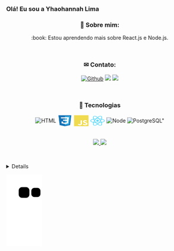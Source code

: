 ### Olá! Eu sou a Yhaohannah Lima 

<h3 align="center">🌈 Sobre mim: </h3>


<p align="center"> :book: Estou aprendendo mais sobre React.js e Node.js. </p>

<br/>
  
<h3 align="center">✉ Contato:</h3>
<p align="center">
<a href="https://github.com/pam18" target="_blank"><img alt="Github" src="https://img.shields.io/badge/GitHub-%2312100E.svg?&style=for-the-badge&logo=Github&logoColor=white" /></a>
 <a href="https://www.linkedin.com/in/yhaohannah-lima-954690216/" target="_blank"><img src="https://img.shields.io/badge/LinkedIn-0077B5?style=for-the-badge&logo=linkedin&logoColor=white" target="_blank"></a> 
<a href="mailto:yha.lima@outlook.com"><img src="https://img.shields.io/badge/Gmail-D14836?style=for-the-badge&logo=gmail&logoColor=white" /></a>
</p>

<br/>
  
<h3 align="center">🔨 Tecnologias</h3>  
<div align="center" style="display: inline_block">
  <img align="center" alt="HTML" height="30" width="40" src="https://cdn.jsdelivr.net/gh/devicons/devicon/icons/html5/html5-original.svg">
  <img align="center" alt="CSS" height="30" width="40" src="https://raw.githubusercontent.com/devicons/devicon/master/icons/css3/css3-original.svg">  
  <img align="center" alt="Js" height="30" width="40" src="https://raw.githubusercontent.com/devicons/devicon/master/icons/javascript/javascript-plain.svg">
  <img align="center" alt="React" height="30" width="40" src="https://raw.githubusercontent.com/devicons/devicon/master/icons/react/react-original.svg">
  <img align="center" alt="Node" height="30" width="40" src="https://cdn.jsdelivr.net/gh/devicons/devicon/icons/nodejs/nodejs-plain.svg"/>
  <img align="center" alt=PostgreSQL" height="30" width="40" src="https://cdn.jsdelivr.net/gh/devicons/devicon/icons/postgresql/postgresql-plain-wordmark.svg"/>
</div>
<br/>
<br/>


<div align="center">
  <a href="https://github.com/pam18">
  <img height="150em" src="https://github-readme-stats.vercel.app/api?username=Pam18&show_icons=true&theme=radical&include_all_commits=true&count_private=true"/>
  <img height="150em" src="https://github-readme-stats.vercel.app/api/top-langs/?username=Pam18&layout=compact&langs_count=7&theme=radical"/>
</div>
  
<br/>

##

<details>
<summary><b>📈 Atividades Recentes</b></summary>
  <br/>
   <a href="https://github.com/pam18"><img alt="Gráfico de atividade de Yhaohannah" src="https://activity-graph.herokuapp.com/graph?username=pam18&custom_title=Yhaohannah%20Lima's%20Contribution%20Graph&theme=react-dark" /></a>
  <br/>
  
</details>

  
![Snake animation](https://github.com/Pam18/Pam18/blob/output/github-contribution-grid-snake.svg)
</div>


 

